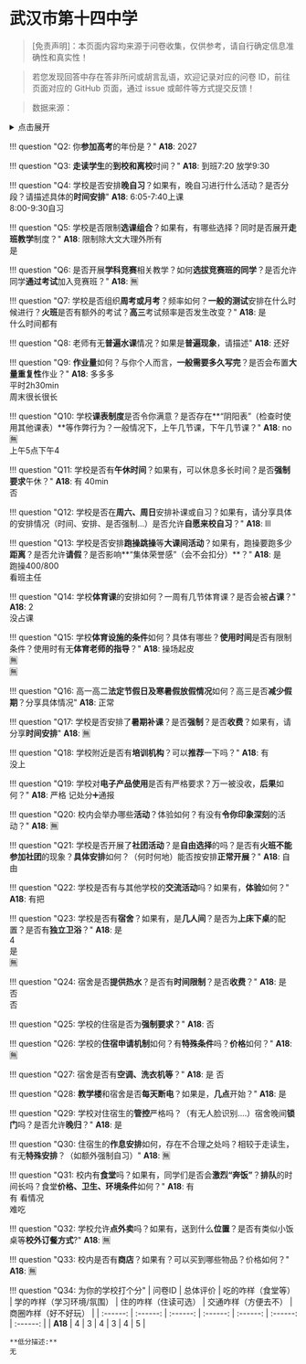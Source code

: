 # 武汉市第十四中学

> [免责声明]：本页面内容均来源于问卷收集，仅供参考，请自行确定信息准确性和真实性！

> 若您发现回答中存在答非所问或胡言乱语，欢迎记录对应的问卷 ID，前往页面对应的 GitHub 页面，通过 issue 或邮件等方式提交反馈！

> 数据来源：

<details><summary>点击展开</summary>
<ul>
<li><strong>18</strong>: 匿名 (2025-07)</li>
</ul>
</details>

!!! question "Q2: 你**参加高考**的年份是？"
    **A18**: 2027  

!!! question "Q3: **走读学生**的**到校和离校**时间？"
    **A18**: 到班7:20 放学9:30  

!!! question "Q4: 学校是否安排**晚自习**？如果有，晚自习进行什么活动？是否分段？请描述具体的**时间安排**"
    **A18**: 6:05-7:40上课  
    8:00-9:30自习  

!!! question "Q5: 学校是否限制**选课组合**？如果有，有哪些选择？同时是否展开**走班教学**制度？"
    **A18**: 限制除大文大理外所有  
    是  

!!! question "Q6: 是否开展**学科竞赛**相关教学？如何**选拔竞赛班的同学**？是否允许同学**通过考试**加入竞赛班？"
    **A18**: 🈚️  

!!! question "Q7: 学校是否组织**周考或月考**？频率如何？**一般的测试**安排在什么时候进行？**火班**是否有额外的考试？**高三**考试频率是否发生改变？"
    **A18**: 是  
    什么时间都有  

!!! question "Q8: 老师有无**普遍水课**情况？如果是**普遍现象**，请描述"
    **A18**: 还好  

!!! question "Q9: **作业量**如何？与你个人而言，**一般需要多久写完**？是否会布置**大量重复性**作业？"
    **A18**: 多多多  
    平时2h30min  
    周末很长很长  

!!! question "Q10: 学校**课表制度**是否令你满意？是否存在**“阴阳表”（检查时使用其他课表）**等作弊行为？一般情况下，上午几节课，下午几节课？"
    **A18**: no  
    🈚️  
    上午5点下午4  

!!! question "Q11: 学校是否有**午休时间**？如果有，可以休息多长时间？是否**强制要求**午休？"
    **A18**: 有 40min  
    否  

!!! question "Q12: 学校是否在**周六、周日**安排补课或自习？如果有，请分享具体的安排情况（时间、安排、是否强制...）是否允许**自愿来校自习**？"
    **A18**: lll  

!!! question "Q13: 学校是否安排**跑操跳操**等**大课间活动**？如果有，跑操要跑多少**距离**？是否允许**请假**？是否影响**“集体荣誉感”（会不会扣分）**？"
    **A18**: 是  
    跑操400/800  
    看班主任  

!!! question "Q14: 学校**体育课**的安排如何？一周有几节体育课？是否会被**占课**？"
    **A18**: 2  
    没占课  

!!! question "Q15: 学校**体育设施的条件**如何？具体有哪些？**使用时间**是否有限制条件？使用时有无**体育老师的指导**？"
    **A18**: 操场起皮  
    🈚️  
    🈚️  

!!! question "Q16: 高一高二**法定节假日及寒暑假放假情况**如何？高三是否**减少假期**？分享具体情况"
    **A18**: 正常  

!!! question "Q17: 学校是否安排了**暑期补课**？是否**强制**？是否**收费**？如果有，请分享**时间安排**"
    **A18**: 🈚️  

!!! question "Q18: 学校附近是否有**培训机构**？可以**推荐**一下吗？"
    **A18**: 有  
    没上  

!!! question "Q19: 学校对**电子产品使用**是否有严格要求？万一被没收，**后果**如何？"
    **A18**: 严格  记处分➕通报  

!!! question "Q20: 校内会举办哪些**活动**？体验如何？有没有**令你印象深刻**的活动？"
    **A18**: 🈚️  

!!! question "Q21: 学校是否开展了**社团活动**？是**自由选择**的吗？是否有**火班不能参加社团**的现象？**具体安排**如何？（何时何地）能否按安排**正常开展**？"
    **A18**: 自由  

!!! question "Q22: 学校是否有与其他学校的**交流活动**吗？如果有，**体验**如何？"
    **A18**: 有把  

!!! question "Q23: 学校是否有**宿舍**？如果有，是**几人间**？是否为**上床下桌**的配置？是否有**独立卫浴**？"
    **A18**: 是  
    4  
    是  
    🈚️  

!!! question "Q24: 宿舍是否**提供热水**？是否有**时间限制**？是否**收费**？"
    **A18**: 是  
    否  
    否  

!!! question "Q25: 学校的住宿是否为**强制要求**？"
    **A18**: 否  

!!! question "Q26: 学校的**住宿申请机制**如何？有**特殊条件**吗？**价格**如何？"
    **A18**: 🈚️  

!!! question "Q27: 宿舍是否有**空调、洗衣机等**？"
    **A18**: 是 否  

!!! question "Q28: **教学楼**和宿舍是否**每天断电**？如果是，**几点**开始？"
    **A18**: 是  

!!! question "Q29: 学校对住宿生的**管控**严格吗？（有无人脸识别....）宿舍晚间**锁门**吗？是否允许**晚归**？"
    **A18**: 是  

!!! question "Q30: 住宿生的**作息安排**如何，存在不合理之处吗？相较于走读生，有无**特殊安排**？（如额外强制自习）"
    **A18**: 🈚️  

!!! question "Q31: 校内有**食堂**吗？如果有，同学们是否会**激烈“奔饭”**？**排队**的时间长吗？食堂**价格、卫生、环境条件**如何？"
    **A18**: 有  
    有 看情况  
    难吃  

!!! question "Q32: 学校允许**点外卖**吗？如果有，送到什么**位置**？是否有类似小饭桌等**校外订餐方式**?"
    **A18**: 🈚️  

!!! question "Q33: 校内是否有**商店**？如果有？可以买到哪些物品？价格如何？"
    **A18**: 🈚️  

!!! question "Q34: 为你的学校打个分"
    | 问卷ID | 总体评价 | 吃的咋样（食堂等） | 学的咋样（学习环境/氛围） | 住的咋样（住读可选） | 交通咋样（方便去不） | 商圈咋样（好不好玩） |
    | :------: | :------: | :------: | :------: | :------: | :------: | :------: |
    | **A18** | 4 | 3 | 4 | 3 | 4 | 5 |

    **低分描述:**
    无

